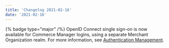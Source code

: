 ```yaml
---
title: 'Changelog 2021-02-16'
date: '2021-02-16'
---
```

{% badge type="major" /%} OpenID Connect single sign-on is now available for Commerce Manager logins, using a separate Merchant Organization realm. For more information, see [Authentication Management](/docs/single-sign-on/authentication).
